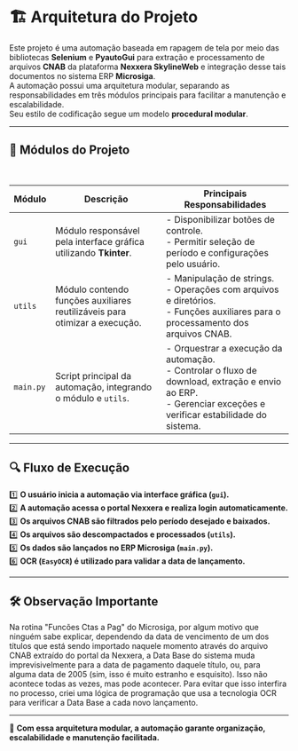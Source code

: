 # 🏗️ Arquitetura do Projeto

Este projeto é uma automação baseada em rapagem de tela por meio das bibliotecas **Selenium** e **PyautoGui** para extração e processamento de arquivos **CNAB** da plataforma **Nexxera SkylineWeb** e integração desse tais documentos no sistema ERP **Microsiga**.  
A automação possui uma arquitetura modular, separando as responsabilidades em três módulos principais para facilitar a manutenção e escalabilidade.  
Seu estilo de codificação segue um modelo **procedural modular**.

---

## 📂 Módulos do Projeto
<br/>

| **Módulo**  | **Descrição**  | **Principais Responsabilidades**  |
|-------------|---------------|------------------------------------|
| `gui`       | Módulo responsável pela interface gráfica utilizando **Tkinter**. | - Disponibilizar botões de controle. <br> - Permitir seleção de período e configurações pelo usuário. |
| `utils`     | Módulo contendo funções auxiliares reutilizáveis para otimizar a execução. | - Manipulação de strings. <br> - Operações com arquivos e diretórios. <br> - Funções auxiliares para o processamento dos arquivos CNAB. |
| `main.py`   | Script principal da automação, integrando o módulo e `utils`. | - Orquestrar a execução da automação. <br> - Controlar o fluxo de download, extração e envio ao ERP. <br> - Gerenciar exceções e verificar estabilidade do sistema. |

---

## 🔍 Fluxo de Execução

1️⃣ **O usuário inicia a automação via interface gráfica (`gui`).**  
2️⃣ **A automação acessa o portal Nexxera e realiza login automaticamente.**  
3️⃣ **Os arquivos CNAB são filtrados pelo período desejado e baixados.**  
4️⃣ **Os arquivos são descompactados e processados (`utils`).**  
5️⃣ **Os dados são lançados no ERP Microsiga (`main.py`).**  
6️⃣ **OCR (`EasyOCR`) é utilizado para validar a data de lançamento.**  

---

## 🛠️ Observação Importante

Na rotina "Funcões Ctas a Pag" do Microsiga, por algum motivo que ninguém sabe explicar, dependendo da data de vencimento de um dos títulos que está sendo importado naquele momento através do arquivo CNAB extraído
do portal da Nexxera, a Data Base do sistema muda imprevisivelmente para a data de pagamento daquele título, ou, para alguma data de 2005 (sim, isso é muito estranho e esquisito).
Isso não acontece todas as vezes, mas pode acontecer. Para evitar que isso interfira no processo, criei uma lógica de programação que usa a tecnologia OCR para verificar a Data Base a cada novo lançamento.

---

🚀 **Com essa arquitetura modular, a automação garante organização, escalabilidade e manutenção facilitada.**  
